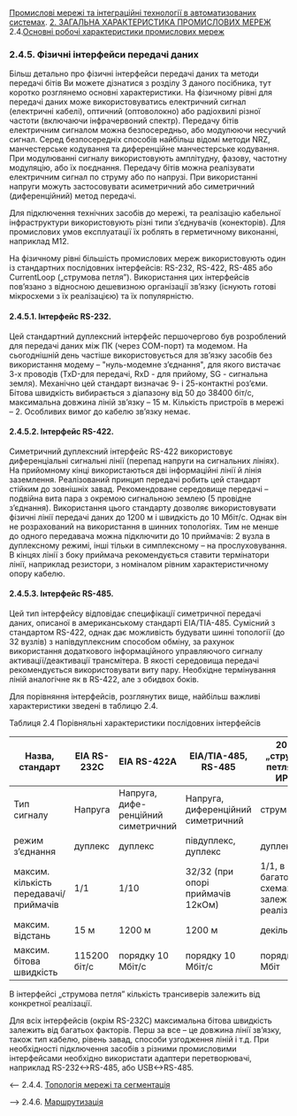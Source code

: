 [Промислові мережі та інтеграційні технології в автоматизованих системах](README.md). [2. ЗАГАЛЬНА ХАРАКТЕРИСТИКА ПРОМИСЛОВИХ МЕРЕЖ](2.md) 2.4.[Основні робочі характеристики промислових мереж](2_4.md)

### 2.4.5. Фізичні інтерфейси передачі даних

Більш детально про фізичні інтерфейси передачі даних та методи передачі бітів Ви можете дізнатися з розділу 3 даного посібника, тут коротко розглянемо основні характеристики. На фізичному рівні для передачі даних може використовуватись електричний сигнал (електричні кабелі), оптичний (оптоволокно) або радіохвилі різної частоти (включаючи інфрачервоний спектр). Передачу бітів електричним сигналом можна безпосередньо, або модулюючи несучий сигнал. Серед безпосередніх способів найбільш відомі методи NRZ, манчестерське кодування та диференційне манчестерське кодування. При модулюванні сигналу використовують амплітудну, фазову, частотну модуляцію, або їх поєднання. Передачу бітів можна реалізувати електричним сигнал по струму або по напрузі. При використанні напруги можуть застосовувати асиметричний або симетричний (диференційний) метод передачі. 

Для підключення технічних засобів до мережі, та реалізацію кабельної інфраструктури використовують різні типи з’єднувачів (конекторів). Для промислових умов експлуатації їх роблять в герметичному виконанні, наприклад М12.  

На фізичному рівні більшість промислових мереж використовують один із стандартних послідовних інтерфейсів: RS-232, RS-422, RS-485 або CurrentLoop („струмова петля”). Використання цих інтерфейсів пов’язано з відносною дешевизною організації зв’язку (існують готові мікросхеми з їх реалізацією) та їх популярністю. 

#### 2.4.5.1. Інтерфейс RS-232. 

Цей стандартний дуплексний інтерфейс першочергово був розроблений для передачі даних між ПК (через СОМ-порт) та модемом. На сьогоднішній день частіше використовується для зв’язку засобів без використання модему – "нуль-модемне з’єднання", для якого вистачає 3-х проводів (TxD-для передачі, RxD - для прийому, SG - сигнальна земля). Механічно цей стандарт визначає 9- і 25-контактні роз’єми. Бітова швидкість вибирається з діапазону від 50 до 38400 біт/с, максимальна довжина ліній зв’язку – 15 м. Кількість пристроїв в мережі – 2. Особливих вимог до кабелю зв’язку немає. 

#### 2.4.5.2. Інтерфейс RS-422. 

Симетричний дуплексний інтерфейс RS-422 використовує диференціальні сигнальні лінії (перепад напруги на сигнальних лініях). На прийомному кінці використаються дві інформаційні лінії й лінія заземлення. Реалізований принцип передачі робить цей стандарт стійким до зовнішніх завад. Рекомендоване середовище передачі – подвійна вита пара з окремою сигнальною землею (5 провідне з’єднання). Використання цього стандарту дозволяє використовувати фізичні лінії передачі даних до 1200 м і швидкість до 10 Мбіт/с. Однак він не розрахований на використання в шинних топологіях. Тим не менше до одного передавача можна підключити до 10 приймачів: 2 вузла в дуплексному режимі, інші тільки в симплексному – на прослуховування. В кінцях лінії з боку приймача рекомендується ставити термінатори лінії, наприклад резистори, з номіналом рівним характеристичному опору кабелю.

#### 2.4.5.3. Інтерфейс RS-485. 

Цей тип інтерфейсу відповідає специфікації симетричної передачі даних, описаної в американському стандарті EІA/TIA-485. Сумісний з стандартом RS-422, однак дає можливість будувати шинні топології (до 32 вузлів) з напівдуплексним способом обміну, за рахунок використання додаткового інформаційного управляючого сигналу активації/деактивації трансмітера. В якості середовища передачі рекомендується використовувати виту пару. Необхідне термінування ліній аналогічне як в RS-422, але з обидвох боків.  

Для порівняння інтерфейсів, розглянутих вище, найбільш важливі характеристики зведені в таблицю 2.4. 

Таблиця 2.4  Порівняльні характеристики послідовних інтерфейсів

| Назва, стандарт                        | EIA RS-232C  | EIA RS-422A                         | EIA/TIA-485,   RS-485              | 20 мА „струмова петля”,CL, ИРПС,                 |
| -------------------------------------- | ------------ | ----------------------------------- | ---------------------------------- | ------------------------------------------------ |
| Тип сигналу                            | Напруга      | Напруга, дифе-ренційний симетричний | Напруга, диференційний симетричний | струм                                            |
| режим з’єднання                        | дуплекс      | дуплекс                             | півдуплекс, дуплекс                | дуплекс                                          |
| максим. кількість передавачі/приймачів | 1/1          | 1/10                                | 32/32 (при опорі приймачів 12кОм)  | 1/1, в багаточкових схемах залеж. від реалізації |
| максим. відстань                       | 15 м         | 1200 м                              | 1200 м                             | декілька км                                      |
| максим. бітова швидкість               | 115200 біт/с | порядку 10 Мбіт/с                   | порядку 10 Мбіт/с                  | порядку 1 Мбіт                                   |

В інтерфейсі „струмова петля” кількість трансиверів залежить від конкретної реалізації. 

Для всіх інтерфейсів (окрім RS-232С) максимальна бітова швидкість залежить від багатьох факторів. Перш за все – це довжина лінії зв’язку, також тип кабелю, рівень завад, способи узгодження ліній і т.д. При необхідності підключення засобів з різними промисловими інтерфейсами необхідно використати адаптери перетворювачі, наприклад RS-232<->RS-485, або USB<->RS-485. 

<-- 2.4.4. [Топологія мережі та сегментація](2_4_4.md)

--> 2.4.6. [Маршрутизація](2_4_6.md)